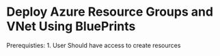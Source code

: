 # Deploy Azure Resource Groups and VNet Using BluePrints

  Prerequisties:
      1. User Should have access to create resources
